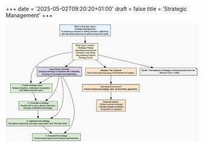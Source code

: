 +++
date = '2025-05-02T09:20:20+01:00'
draft = false
title = 'Strategic Management'
+++

<center><img src="/images/strategic-management.png" width="1050"/></center></br>
